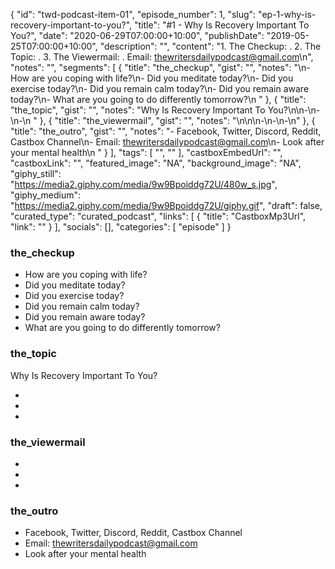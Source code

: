 {
	"id": "twd-podcast-item-01",
	"episode_number": 1,
	"slug": "ep-1-why-is-recovery-important-to-you?",
	"title": "#1 - Why Is Recovery Important To You?",
	"date": "2020-06-29T07:00:00+10:00",
	"publishDate": "2019-05-25T07:00:00+10:00",
	"description": "",
	"content": "1. The Checkup: . 2. The Topic: . 3. The Viewermail: . Email: thewritersdailypodcast@gmail.com\n",
	"notes": "",
	"segments": [
		{
			"title": "the_checkup",
			"gist": "",
			"notes": "\n- How are you coping with life?\n- Did you meditate today?\n- Did you exercise today?\n- Did you remain calm today?\n- Did you remain aware today?\n- What are you going to do differently tomorrow?\n      "
		},
		{
			"title": "the_topic",
			"gist": "",
			"notes": "Why Is Recovery Important To You?\n\n-\n-\n-\n      "
		},
		{
			"title": "the_viewermail",
			"gist": "",
			"notes": "\n\n\n-\n-\n-\n"
		},
		{
			"title": "the_outro",
			"gist": "",
			"notes": "- Facebook, Twitter, Discord, Reddit, Castbox Channel\n- Email: thewritersdailypodcast@gmail.com\n- Look after your mental health\n      "
		}
	],
	"tags": [
		"",
		""
	],
	"castboxEmbedUrl": "",
	"castboxLink": "",
	"featured_image": "NA",
	"background_image": "NA",
	"giphy_still": "https://media2.giphy.com/media/9w9Bpoiddg72U/480w_s.jpg",
	"giphy_medium": "https://media2.giphy.com/media/9w9Bpoiddg72U/giphy.gif",
	"draft": false,
	"curated_type": "curated_podcast",
	"links": [
		{
			"title": "CastboxMp3Url",
			"link": ""
		}
	],
	"socials": [],
	"categories": [
		"episode"
	]
}

### the_checkup


- How are you coping with life?
- Did you meditate today?
- Did you exercise today?
- Did you remain calm today?
- Did you remain aware today?
- What are you going to do differently tomorrow?
      
### the_topic

Why Is Recovery Important To You?

-
-
-
      
### the_viewermail




-
-
-

### the_outro

- Facebook, Twitter, Discord, Reddit, Castbox Channel
- Email: thewritersdailypodcast@gmail.com
- Look after your mental health
      
